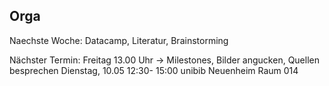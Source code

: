 ## Orga

Naechste Woche: Datacamp, Literatur, Brainstorming  

Nächster Termin: Freitag 13.00 Uhr -> Milestones, Bilder angucken, Quellen besprechen
Dienstag, 10.05 12:30- 15:00 unibib Neuenheim Raum 014

